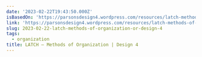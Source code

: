 ```yaml
---
date: '2023-02-22T19:43:50.000Z'
isBasedOn: 'https://parsonsdesign4.wordpress.com/resources/latch-methods-of-organization/'
link: 'https://parsonsdesign4.wordpress.com/resources/latch-methods-of-organization/'
slug: 2023-02-22-latch-methods-of-organization-or-design-4
tags:
  - organization
title: LATCH – Methods of Organization | Design 4
---
```


